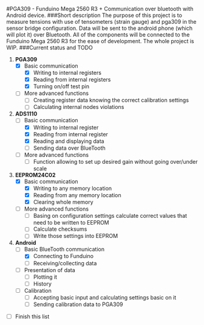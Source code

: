 #PGA309 - Funduino Mega 2560 R3 + Communication over bluetooth with Android device.
###Short description
The purpose of this project is to measure tensions with use of tensometers (strain gauge) and pga309 in the sensor bridge configuration. Data will be sent to the android phone (which will plot it) over Bluetooth. All of the components will be connected to the Funduino Mega 2560 R3 for the ease of development.
The whole project is WIP.
###Current status and TODO
1. **PGA309**
	- [x] Basic communication
		- [x] Writing to internal registers
		- [x] Reading from internal registers
		- [x] Turning on/off test pin
	- [ ] More advanced functions
		- [ ] Creating register data knowing the correct calibration settings
		- [ ] Calculating internal nodes violations 
2. **ADS1110**
	- [ ] Basic communication
		- [x] Writing to internal register
		- [x] Reading from internal register
		- [x] Reading and displaying data
		- [ ] Sending data over BlueTooth
	- [ ] More advanced functions
		- [ ] Function allowing to set up desired gain without going over/under scale
3. **EEPROM24C02**
	- [x] Basic communication
		- [x] Writing to any memory location
		- [x] Reading from any memory location
		- [x] Clearing whole memory
	- [ ] More advanced functions
		- [ ] Basing on configuration settings calculate correct values that need to be written to EEPROM
		- [ ] Calculate checksums
		- [ ] Write those settings into EEPROM
4. **Android**
	- [ ] Basic BlueTooth communication
		- [x] Connecting to Funduino
		- [ ] Receiving/collecting data
	- [ ] Presentation of data
		- [ ] Plotting it
		- [ ] History
	- [ ] Calibration
		- [ ] Accepting basic input and calculating settings basic on it
		- [ ] Sending calibration data to PGA309
-[ ] Finish this list